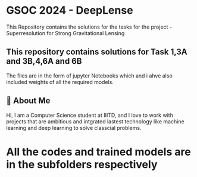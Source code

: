 
# GSOC 2024 - DeepLense

This Repository contains the solutions for the tasks for the project - Superresolution for Strong Gravitational Lensing

## This repository contains solutions for Task 1,3A and 3B,4,6A and 6B

The files are in the form of jupyter Notebooks which and i ahve also included weights of all the required models.
## 🚀 About Me
Hi, I am a Computer Science student at IIITD, and I love to work with projects that are ambitious and intgrated lastest technology like machine learning and deep learning to solve classcial problems.

# All the codes and trained models are in the subfolders respectively


